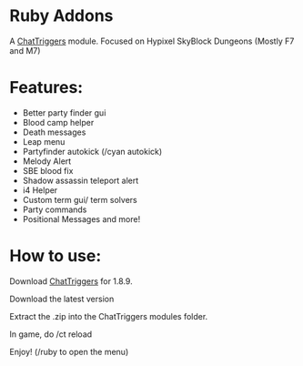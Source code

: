 # Ruby Addons
A [ChatTriggers](https://chattriggers.com/) module. Focused on Hypixel SkyBlock Dungeons (Mostly F7 and M7)

# Features:
- Better party finder gui
- Blood camp helper
- Death messages
- Leap menu
- Partyfinder autokick (/cyan autokick)
- Melody Alert
- SBE blood fix
- Shadow assassin teleport alert
- i4 Helper
- Custom term gui/ term solvers
- Party commands
- Positional Messages
 and more!

# How to use:

Download [ChatTriggers](https://chattriggers.com/) for 1.8.9.

Download the latest version

Extract the .zip into the ChatTriggers modules folder.

In game, do /ct reload

Enjoy! (/ruby to open the menu)
